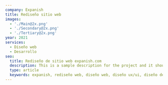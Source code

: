 ```yaml
---
company: Expanish
title: Rediseño sitio web
images:
  - './Main@2x.png'
  - './Secondary@2x.png'
  - './Tertiary@2x.png'
year: 2021
services:
  - Diseño web
  - Desarrollo
seo:
  title: Rediseño de sitio web expanish.com
  description: This is a sample description for the project and it should be updated later with the real one.
  type: article
  keywords: expanish, rediseño web, diseño web, diseño ux/ui, diseño de experiencia de usuario, diseño de interfaz de usuario
---
```

